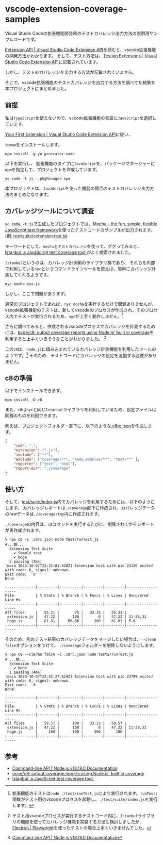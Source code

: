 # vscode-extension-coverage-samples

Visual Studio Codeの拡張機能開発時のテストカバレッジ出力方法の説明用サンプルコードです。

[Extension API | Visual Studio Code Extension API](https://code.visualstudio.com/api)を読むと、vscode拡張機能の開発方法がわかります。
そして、テスト方法は、[Testing Extensions | Visual Studio Code Extension API](https://code.visualstudio.com/api/working-with-extensions/testing-extension)に記載されています。

しかし、テストのカバレッジを出力する方法が記載されていません。

そこで、vscode拡張機能のテストカバレッジを出力する方法を調べてた結果を本プロジェクトにまとめました。

## 前提

私は`TypeScript`を使えないので、vscode拡張機能の言語に`JavaScript`を選択しています。

[Your First Extension | Visual Studio Code Extension API](https://code.visualstudio.com/api/get-started/your-first-extension)に従い、

`Yoman`をインストールします。

~~~shell
npm install -g yo generator-code
~~~

以下を実行し、
拡張機能のタイプに`JavaScript`を、パッケージマネージャーに`npm`を指定して、プロジェクトを作成しています。

~~~shell
yo code -t js --pkgManager npm
~~~

本プロジェクトは、`JavaScript`を使った開発の場合のテストカバレッジ出力方法のまとめになります。

## カバレッジツールについて調査

`yo code -t js`で生成したプロジェクトでは、[Mocha - the fun, simple, flexible JavaScript test framework](https://mochajs.org/)を使ったテストコードのサンプルが出力されます。(例: [test/suite/extension.test.js](./test/suite/extension.test.js))

キーワードとして、`mocha`と`テストカバレッジ`を使って、ググってみると、
[Istanbul, a JavaScript test coverage tool.](https://istanbul.js.org/)がよく検索されました。

`Istanbul`というのは、カバレッジ計測用のライブラリ群であり、
それらを内部で利用している`nyc`というコマンドラインツールを使えば、簡単にカバレッジ計測してくれるようです。

~~~shell
nyc mocha xxx.js
~~~

しかし、ここで問題があります。

通常のプロジェクトであれば、`nyc mocha`を実行するだけで問題ありませんが、
vscode拡張機能のテストは、新しくvscodeのプロセスが作成され、そのプロセス内でテストが実行されるため、`nyc`が上手く動作しません。[^1]

さらに調べてみると、作成されるvscodeプロセスでカバレッジを計測するためには、[bcoe/c8: output coverage reports using Node.js' built in coverage](https://github.com/bcoe/c8)を利用すると上手くいきそうなことがわかりました。 [^2]

この`c8`は、`node.js`に組み込まれているカバレッジ計測機能を利用したツールのようです。[^3]
そのため、テストコードにカバレッジの設定を追加する必要がありません。

## c8の準備

以下でインストールできます。

~~~shell
npm install -D c8
~~~

また、`c8`は`nyc`と同じ`Istanbul`ライブラリを利用しているため、設定ファイルは同様のものを利用できます。

例えば、プロジェクトフォルダー直下に、以下のような[.c8rc.json](./.c8rc.json)を作成します。

~~~json
{
    "cwd": ".",
    "extension": [".js"],
    "include": ["**"],
    "exclude": ["coverage/**", "node_modules/**", "test/**" ],
    "reporter": ["text", "html"],
    "report-dir": "./coverage"
}
~~~

## 使い方

そして、[test/suite/index.js](test/suite/index.js)内でカバレッジを利用するためには、以下のようにします。
カバレッジレポートは`./coverage`配下に作成され、カバレッジデータのrawデータは`./coverage/tmp`内に作成されます。

`./coverage`の内容は、`c8`コマンドを実行するたびに、削除されてからレポートが再作成されます。

~~~shell
% npx c8 -c .c8rc.json node test/runTest.js
#...略...
  Extension Test Suite
    ✔ Sample test
    ✔ hoge
  2 passing (3ms)
[main 2023-10-07T23:35:01.438Z] Extension host with pid 23126 exited with code: 0, signal: unknown.
Exit code:   0
Done

--------------|---------|----------|---------|---------|-------------------
File          | % Stmts | % Branch | % Funcs | % Lines | Uncovered Line #s
--------------|---------|----------|---------|---------|-------------------
All files     |   55.31 |       75 |   33.33 |   55.31 |
 extension.js |   47.22 |      100 |       0 |   47.22 | 11-28,31
 hoge.js      |   81.81 |    66.66 |     100 |   81.81 | 5-6
--------------|---------|----------|---------|---------|-------------------
~~~

そのため、別のテスト結果のカバレッジデータをマージしたい場合は、`--clean false`オプションをつけて、
`./coverage`フォルダーを削除しないようにします。

~~~shell
% npx c8 --cleran false -c .c8rc.json node test2/runTest.js
# ...略...
  Extension Test Suite
    ✔ hoge
  1 passing (4ms)
[main 2023-10-07T23:42:27.619Z] Extension host with pid 23799 exited with code: 0, signal: unknown.
Exit code:   0
Done

--------------|---------|----------|---------|---------|-------------------
File          | % Stmts | % Branch | % Funcs | % Lines | Uncovered Line #s
--------------|---------|----------|---------|---------|-------------------
All files     |   59.57 |      100 |   33.33 |   59.57 |
 extension.js |   47.22 |      100 |       0 |   47.22 | 11-28,31
 hoge.js      |     100 |      100 |     100 |     100 |
--------------|---------|----------|---------|---------|-------------------
~~~

## 参考

- [Command-line API | Node.js v18.18.0 Documentation](https://nodejs.org/docs/latest-v18.x/api/cli.html#node_v8_coveragedir)
- [bcoe/c8: output coverage reports using Node.js' built in coverage](https://github.com/bcoe/c8)
- [Istanbul, a JavaScript test coverage tool.](https://istanbul.js.org/)

[^1]: 拡張機能のテストは`node ./test/runTest.js`により実行されます。`runTests`関数がテスト用のvscodeプロセスを起動し、`./test/suite/index.js`を実行します。
[^2]: テスト用vscodeプロセスが実行するテストコード内に、`Istanbul`ライブラリの機能を使ってカバレッジ機能を実装する方法も検討しましたが、[Electron | Playwright](https://playwright.dev/docs/api/class-electron)を使ったテストの場合上手くいきませんでした。
[^3]: [Command-line API | Node.js v18.18.0 Documentation](https://nodejs.org/docs/latest-v18.x/api/cli.html#node_v8_coveragedir)
